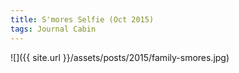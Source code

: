 ```yaml
---
title: S'mores Selfie (Oct 2015)
tags: Journal Cabin
---
```


![]({{ site.url }}/assets/posts/2015/family-smores.jpg)
